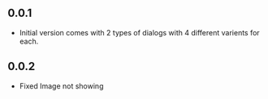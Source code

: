 ## 0.0.1

* Initial version comes with 2 types of dialogs with 4 different varients for each.

## 0.0.2

* Fixed Image not showing
